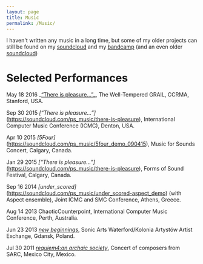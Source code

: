 ```yaml
---
layout: page
title: Music
permalink: /Music/
---
```

I haven't written any music in a long time, but some of my older projects can still be found on my [soundcloud](https://soundcloud.com/ps_music) and my [bandcamp](https://perezslime.bandcamp.com/) (and an even older [soundcloud](https://soundcloud.com/chubbylittlefatman))


# Selected Performances
May 18 2016 _[“There is pleasure...”_](https://soundcloud.com/ps_music/there-is-pleasure), The Well-Tempered GRAIL, CCRMA, Stanford, USA.

Sep 30 2015 _[“There is pleasure...”]_(https://soundcloud.com/ps_music/there-is-pleasure), International Computer Music Conference (ICMC), Denton, USA. 

Apr 10 2015 _[5Four]_(https://soundcloud.com/ps_music/5four_demo_090415), Music for Sounds Concert, Calgary, Canada.

Jan 29 2015 _[“There is pleasure...”]_(https://soundcloud.com/ps_music/there-is-pleasure), Forms of Sound Festival, Calgary, Canada.

Sep 16 2014 _[_under_scored_]_(https://soundcloud.com/ps_music/under_scored-aspect_demo) (with Aspect ensemble), Joint ICMC and SMC Conference, Athens, Greece. 

Aug 14 2013 ChaoticCounterpoint, International Computer Music Conference, Perth, Australia.

Jun 23 2013 [_new beginnings_](https://soundcloud.com/ps_music/newbeginnings), Sonic Arts Waterford/Kolonia Artystów Artist Exchange, Gdansk, Poland. 

Jul 30 2011 [_requiem4:an archaic society_](https://soundcloud.com/chubbylittlefatman/requiem4-an-archaic-society), Concert of composers from SARC, Mexico City, Mexico.
